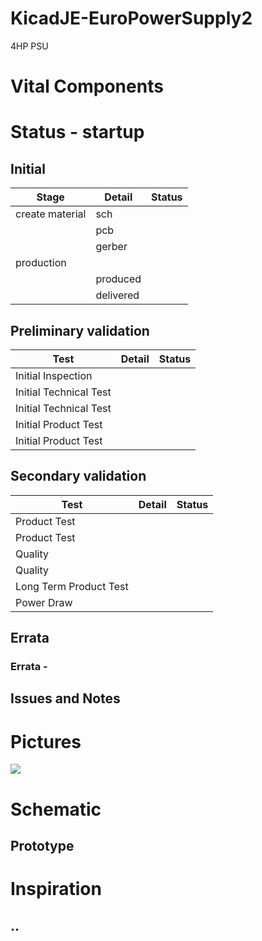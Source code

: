# KicadJE-EuroPowerSupply2
4HP PSU

# Vital Components

# Status - startup
## Initial 
| Stage  | Detail | Status |
| ------------- | ------------- | ------------- |
| create material  | sch |  |
| | pcb |   |
| | gerber |  |
| production  |   |  |
|  | produced |  |
|  | delivered |  |
## Preliminary validation
| Test  | Detail | Status |
| ------------- | ------------- | ------------- |
| Initial Inspection | |  |
| Initial Technical Test |  |  |
| Initial Technical Test |  |  |
| Initial Product Test |  |  |
| Initial Product Test |  |  |

## Secondary validation
| Test  | Detail | Status |
| ------------- | ------------- |------------- |
| Product Test |  | |
| Product Test |  | |
| Quality |  | |
| Quality | | |
| Long Term Product Test |  |  |
| Power Draw |  | 

## Errata
### Errata - 

## Issues and Notes

# Pictures
![](.png)

# Schematic

## Prototype


# Inspiration
## ..

